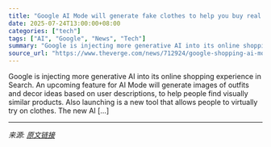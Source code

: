 ```yaml
---
title: "Google AI Mode will generate fake clothes to help you buy real ones"
date: 2025-07-24T13:00:00+08:00
categories: ["tech"]
tags: ["AI", "Google", "News", "Tech"]
summary: "Google is injecting more generative AI into its online shopping experience in Search. An upcoming feature for AI Mode will generate images of outfits and decor ideas based on user descriptions, to hel"
source_url: "https://www.theverge.com/news/712924/google-shopping-ai-mode-fake-clothes"
---
```


Google is injecting more generative AI into its online shopping experience in Search. An upcoming feature for AI Mode will generate images of outfits and decor ideas based on user descriptions, to help people find visually similar products. Also launching is a new tool that allows people to virtually try on clothes. The new AI [&#8230;]

---

*来源: [原文链接](https://www.theverge.com/news/712924/google-shopping-ai-mode-fake-clothes)*
